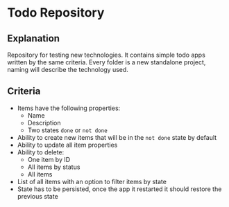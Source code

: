 # Todo Repository

## Explanation

Repository for testing new technologies. It contains simple todo apps written by the same criteria. Every folder is a
new standalone project, naming will describe the technology used.

## Criteria

* Items have the following properties:
  * Name
  * Description
  * Two states `done` or `not done`
* Ability to create new items that will be in the `not done` state by default
* Ability to update all item properties
* Ability to delete:
  * One item by ID
  * All items by status
  * All items
* List of all items with an option to filter items by state
* State has to be persisted, once the app it restarted it should restore the previous state
